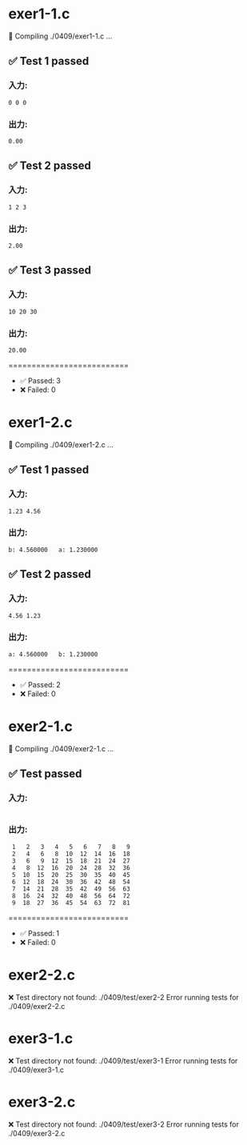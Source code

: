 # exer1-1.c
🔧 Compiling ./0409/exer1-1.c ...
## ✅ Test 1 passed
### 入力:
```
0 0 0
```
### 出力:
```
0.00
```
## ✅ Test 2 passed
### 入力:
```
1 2 3
```
### 出力:
```
2.00
```
## ✅ Test 3 passed
### 入力:
```
10 20 30
```
### 出力:
```
20.00
```

==========================
- ✅ Passed: 3
- ❌ Failed: 0

# exer1-2.c
🔧 Compiling ./0409/exer1-2.c ...
## ✅ Test 1 passed
### 入力:
```
1.23 4.56
```
### 出力:
```
b: 4.560000   a: 1.230000
```
## ✅ Test 2 passed
### 入力:
```
4.56 1.23
```
### 出力:
```
a: 4.560000   b: 1.230000
```

==========================
- ✅ Passed: 2
- ❌ Failed: 0

# exer2-1.c
🔧 Compiling ./0409/exer2-1.c ...
## ✅ Test  passed
### 入力:
```

```
### 出力:
```
 1   2   3   4   5   6   7   8   9  
 2   4   6   8  10  12  14  16  18  
 3   6   9  12  15  18  21  24  27  
 4   8  12  16  20  24  28  32  36  
 5  10  15  20  25  30  35  40  45  
 6  12  18  24  30  36  42  48  54  
 7  14  21  28  35  42  49  56  63  
 8  16  24  32  40  48  56  64  72  
 9  18  27  36  45  54  63  72  81  
```

==========================
- ✅ Passed: 1
- ❌ Failed: 0

# exer2-2.c
❌ Test directory not found: ./0409/test/exer2-2
Error running tests for ./0409/exer2-2.c

# exer3-1.c
❌ Test directory not found: ./0409/test/exer3-1
Error running tests for ./0409/exer3-1.c

# exer3-2.c
❌ Test directory not found: ./0409/test/exer3-2
Error running tests for ./0409/exer3-2.c

